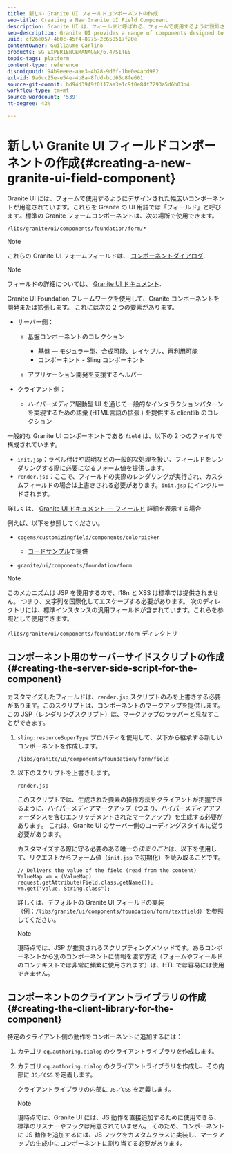 ```yaml
---
title: 新しい Granite UI フィールドコンポーネントの作成
seo-title: Creating a New Granite UI Field Component
description: Granite UI は、フィールドと呼ばれる、フォームで使用するように設計された様々なコンポーネントを提供します
seo-description: Granite UI provides a range of components designed to be used in forms, called fields
uuid: cf26e057-4b0c-45f4-8975-2c658517f20e
contentOwner: Guillaume Carlino
products: SG_EXPERIENCEMANAGER/6.4/SITES
topic-tags: platform
content-type: reference
discoiquuid: 94b9eeee-aae3-4b28-9d6f-1be0e4acd982
exl-id: 9a6cc25e-e54e-4b8a-8fdd-bcd65d8fe601
source-git-commit: bd94d3949f0117aa3e1c9f0e84f7293a5d6b03b4
workflow-type: tm+mt
source-wordcount: '539'
ht-degree: 43%

---
```


# 新しい Granite UI フィールドコンポーネントの作成{#creating-a-new-granite-ui-field-component}

Granite UI には、フォームで使用するようにデザインされた幅広いコンポーネントが用意されています。これらを Granite の UI 用語では「フィールド」と呼びます&#x200B;*。*&#x200B;標準の Granite フォームコンポーネントは、次の場所で使用できます。

`/libs/granite/ui/components/foundation/form/*`

>[!NOTE]
>
>これらの Granite UI フォームフィールドは、 [コンポーネントダイアログ](/help/sites-developing/developing-components.md).

>[!NOTE]
>
>フィールドの詳細については、 [Granite UI ドキュメント](https://helpx.adobe.com/experience-manager/6-4/sites/developing/using/reference-materials/granite-ui/api/index.html).

Granite UI Foundation フレームワークを使用して、Granite コンポーネントを開発または拡張します。 これには次の 2 つの要素があります。

* サーバー側：

   * 基盤コンポーネントのコレクション

      * 基盤 — モジュラー型、合成可能、レイヤブル、再利用可能
      * コンポーネント - Sling コンポーネント
   * アプリケーション開発を支援するヘルパー


* クライアント側：

   * ハイパーメディア駆動型 UI を通じて一般的なインタラクションパターンを実現するための語彙 (HTML言語の拡張 ) を提供する clientlib のコレクション

一般的な Granite UI コンポーネントである `field` は、以下の 2 つのファイルで構成されています。

* `init.jsp`：ラベル付けや説明などの一般的な処理を扱い、フィールドをレンダリングする際に必要になるフォーム値を提供します。
* `render.jsp`：ここで、フィールドの実際のレンダリングが実行され、カスタムフィールドの場合は上書きされる必要があります。`init.jsp` にインクルードされます。

詳しくは、 [Granite UI ドキュメント — フィールド](https://helpx.adobe.com/jp/experience-manager/6-4/sites/developing/using/reference-materials/granite-ui/api/jcr_root/libs/granite/ui/components/foundation/form/field/index.html) 詳細を表示する場合

例えば、以下を参照してください。

* `cqgems/customizingfield/components/colorpicker`

   * [コードサンプル](/help/sites-developing/developing-components-samples.md#code-sample-how-to-customize-dialog-fields)で提供

* `granite/ui/components/foundation/form`

>[!NOTE]
>
>このメカニズムは JSP を使用するので、i18n と XSS は標準では提供されません。 つまり、文字列を国際化してエスケープする必要があります。 次のディレクトリには、標準インスタンスの汎用フィールドが含まれています。これらを参照として使用できます。
>
>`/libs/granite/ui/components/foundation/form` ディレクトリ

## コンポーネント用のサーバーサイドスクリプトの作成 {#creating-the-server-side-script-for-the-component}

カスタマイズしたフィールドは、`render.jsp` スクリプトのみを上書きする必要があります。このスクリプトは、コンポーネントのマークアップを提供します。この JSP（レンダリングスクリプト）は、マークアップのラッパーと見なすことができます。

1. `sling:resourceSuperType` プロパティを使用して、以下から継承する新しいコンポーネントを作成します。

   `/libs/granite/ui/components/foundation/form/field`

1. 以下のスクリプトを上書きします。

   `render.jsp`

   このスクリプトでは、生成された要素の操作方法をクライアントが把握できるように、ハイパーメディアマークアップ（つまり、ハイパーメディアアフォーダンスを含むエンリッチメントされたマークアップ）を生成する必要があります。 これは、Granite UI のサーバー側のコーディングスタイルに従う必要があります。

   カスタマイズする際に守る必要のある唯一の&#x200B;*決まりごと*&#x200B;は、以下を使用して、リクエストからフォーム値（`init.jsp` で初期化）を読み取ることです。

   ```
   // Delivers the value of the field (read from the content)
   ValueMap vm = (ValueMap) request.getAttribute(Field.class.getName());
   vm.get("value, String.class"); 
   ```

   詳しくは、デフォルトの Granite UI フィールドの実装（例：`/libs/granite/ui/components/foundation/form/textfield`）を参照してください。

   >[!NOTE]
   >
   >現時点では、JSP が推奨されるスクリプティングメソッドです。あるコンポーネントから別のコンポーネントに情報を渡す方法（フォームやフィールドのコンテキストでは非常に頻繁に使用されます）は、HTL では容易には使用できません。

## コンポーネントのクライアントライブラリの作成 {#creating-the-client-library-for-the-component}

特定のクライアント側の動作をコンポーネントに追加するには：

1. カテゴリ `cq.authoring.dialog` のクライアントライブラリを作成します。
1. カテゴリ `cq.authoring.dialog` のクライアントライブラリを作成し、その内部に `JS`／`CSS` を定義します。

   クライアントライブラリの内部に `JS`／`CSS` を定義します。

   >[!NOTE]
   >
   >現時点では、Granite UI には、JS 動作を直接追加するために使用できる、標準のリスナーやフックは用意されていません。 そのため、コンポーネントに JS 動作を追加するには、JS フックをカスタムクラスに実装し、マークアップの生成中にコンポーネントに割り当てる必要があります。
